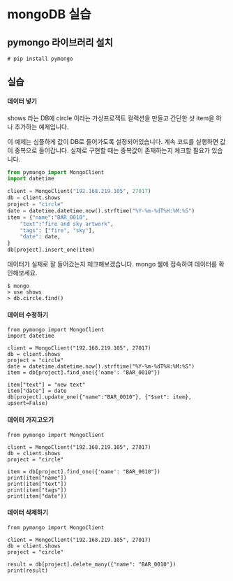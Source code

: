 # mongoDB 실습

## pymongo 라이브러리 설치
```
# pip install pymongo
```

## 실습

#### 데이터 넣기
shows 라는 DB에 circle 이라는 가상프로젝트 컬랙션을 만들고 간단한 샷 item을 하나 추가하는 예제입니다.

이 예제는 심플하게 값이 DB로 들어가도록 설정되어있습니다.
계속 코드를 실행하면 값이 중복으로 들어갑니다.
실제로 구현할 때는 중복값이 존재하는지 체크할 필요가 있습니다.

```python
from pymongo import MongoClient
import datetime

client = MongoClient("192.168.219.105", 27017)
db = client.shows
project = "circle"
date = datetime.datetime.now().strftime("%Y-%m-%dT%H:%M:%S")
item = {"name":"BAR_0010",
	"text":"fire and sky artwork",
	"tags": ["fire", "sky"],
	"date": date,
}
db[project].insert_one(item)
```

데이터가 실제로 잘 들어갔는지 체크해보겠습니다. mongo 쉘에 접속하여 데이터를 확인해보세요.

```
$ mongo
> use shows
> db.circle.find()
```

#### 데이터 수정하기
```
from pymongo import MongoClient
import datetime

client = MongoClient("192.168.219.105", 27017)
db = client.shows
project = "circle"
date = datetime.datetime.now().strftime("%Y-%m-%dT%H:%M:%S")
item = db[project].find_one({'name': "BAR_0010"})

item["text"] = "new text"
item["date"] = date
db[project].update_one({"name":"BAR_0010"}, {"$set": item}, upsert=False)
```

#### 데이터 가지고오기

```
from pymongo import MongoClient

client = MongoClient("192.168.219.105", 27017)
db = client.shows
project = "circle"

item = db[project].find_one({'name': "BAR_0010"})
print(item["name"])
print(item["text"])
print(item["tags"])
print(item["date"])
```

#### 데이터 삭제하기

```
from pymongo import MongoClient

client = MongoClient("192.168.219.105", 27017)
db = client.shows
project = "circle"

result = db[project].delete_many({"name": "BAR_0010"})
print(result)
```